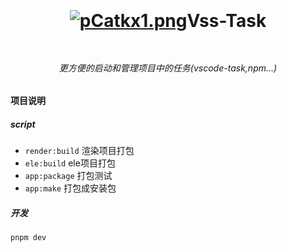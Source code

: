 <h1 align="center" style="display: flex; justify-content: center; align-items: center;">

[![pCatkx1.png](https://s1.ax1x.com/2023/06/27/pCatkx1.png)](https://imgse.com/i/pCatkx1)

Vss-Task
</h1>

<h6 align="center">
更方便的启动和管理项目中的任务(vscode-task,npm...)
</h6>

#### 项目说明
##### script
- `render:build` 渲染项目打包
- `ele:build` ele项目打包
- `app:package` 打包测试
- `app:make` 打包成安装包

##### 开发
`pnpm dev`